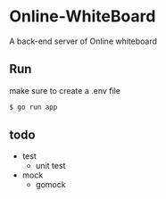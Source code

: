 # Online-WhiteBoard
A back-end server of Online whiteboard


## Run

make sure to create a .env file
 
```bash
$ go run app
```


## todo
- test
    - unit test
- mock
    - gomock
    